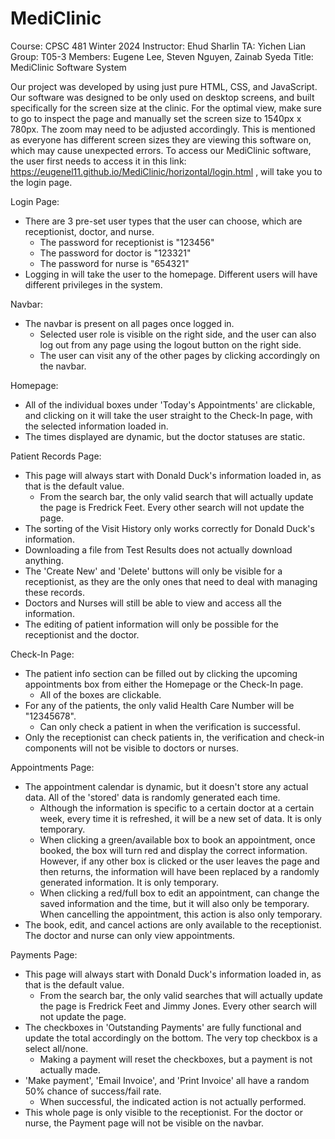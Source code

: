# MediClinic

Course: CPSC 481 Winter 2024
Instructor: Ehud Sharlin
TA: Yichen Lian
Group: T05-3
Members: Eugene Lee, Steven Nguyen, Zainab Syeda
Title: MediClinic Software System

Our project was developed by using just pure HTML, CSS, and JavaScript. 
Our software was designed to be only used on desktop screens, and built specifically for the screen size at the clinic. For the optimal view, make sure to go to inspect the page and manually set the screen size to 1540px x 780px. The zoom may need to be adjusted accordingly. This is mentioned as everyone has different screen sizes they are viewing this software on, which may cause unexpected errors. 
To access our MediClinic software, the user first needs to access it in this link: https://eugenel11.github.io/MediClinic/horizontal/login.html , will take you to the login page.

Login Page: 
- There are 3 pre-set user types that the user can choose, which are receptionist, doctor, and nurse.
    - The password for receptionist is "123456"
    - The password for doctor is "123321"
    - The password for nurse is "654321"
- Logging in will take the user to the homepage. Different users will have different privileges in the system.

Navbar: 
- The navbar is present on all pages once logged in. 
    - Selected user role is visible on the right side, and the user can also log out from any page using the logout button on the right side. 
    - The user can visit any of the other pages by clicking accordingly on the navbar. 

Homepage: 
- All of the individual boxes under 'Today's Appointments' are clickable, and clicking on it will take the user straight to the Check-In page, with the selected information loaded in. 
- The times displayed are dynamic, but the doctor statuses are static.

Patient Records Page: 
- This page will always start with Donald Duck's information loaded in, as that is the default value. 
    - From the search bar, the only valid search that will actually update the page is Fredrick Feet. Every other search will not update the page. 
- The sorting of the Visit History only works correctly for Donald Duck's information. 
- Downloading a file from Test Results does not actually download anything. 
- The 'Create New' and 'Delete' buttons will only be visible for a receptionist, as they are the only ones that need to deal with managing these records. 
- Doctors and Nurses will still be able to view and access all the information. 
- The editing of patient information will only be possible for the receptionist and the doctor. 

Check-In Page: 
- The patient info section can be filled out by clicking the upcoming appointments box from either the Homepage or the Check-In page. 
    - All of the boxes are clickable. 
- For any of the patients, the only valid Health Care Number will be "12345678".
    - Can only check a patient in when the verification is successful. 
- Only the receptionist can check patients in, the verification and check-in components will not be visible to doctors or nurses. 

Appointments Page: 
- The appointment calendar is dynamic, but it doesn't store any actual data. All of the 'stored' data is randomly generated each time. 
    - Although the information is specific to a certain doctor at a certain week, every time it is refreshed, it will be a new set of data. It is only temporary.
    - When clicking a green/available box to book an appointment, once booked, the box will turn red and display the correct information. However, if any other box is clicked or the user leaves the page and then returns, the information will have been replaced by a randomly generated information. It is only temporary.
    - When clicking a red/full box to edit an appointment, can change the saved information and the time, but it will also only be temporary. When cancelling the appointment, this action is also only temporary.
- The book, edit, and cancel actions are only available to the receptionist. The doctor and nurse can only view appointments. 

Payments Page: 
- This page will always start with Donald Duck's information loaded in, as that is the default value. 
    - From the search bar, the only valid searches that will actually update the page is Fredrick Feet and Jimmy Jones. Every other search will not update the page. 
- The checkboxes in 'Outstanding Payments' are fully functional and update the total accordingly on the bottom. The very top checkbox is a select all/none. 
    - Making a payment will reset the checkboxes, but a payment is not actually made. 
- 'Make payment', 'Email Invoice', and 'Print Invoice' all have a random 50% chance of success/fail rate. 
    - When successful, the indicated action is not actually performed. 
- This whole page is only visible to the receptionist. For the doctor or nurse, the Payment page will not be visible on the navbar. 